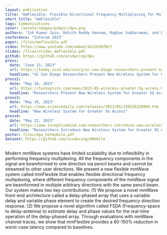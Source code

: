```yaml
---
layout: publication
title: "mmFlexible: Flexible Directional Frequency Multiplexing for Multi-user mmWave Networks"
short_title: "mmFlexible"
tags: Communications
cover: /assets/images/pubpic/dpa.png
authors: "Ish Kumar Jain, Rohith Reddy Vennam, Raghav Subbaraman, and Dinesh Bharadia"
conference: "Infocom 2023"
paper: /files/mmflexible.pdf
video: https://www.youtube.com/embed/Xo1JbZHfBCY
slides: /files/slides_mmflexible.pdf
github: https://github.com/ucsdwcsng/dpa
press:
  date: "June 15, 2023"
  url: https://today.ucsd.edu/story/uc-san-diego-researchers-present-new-wireless-system-for-greater-5g-access
  headline: "UC San Diego Researchers Present New Wireless System for Greater 5G Access"
press2:
  date: "May 18, 2023"
  url: https://techxplore.com/news/2023-05-wireless-greater-5g-access.html
  headline: "Researchers Present New Wireless System for Greater 5G Access"
press3:
  date: "May 18, 2023"
  url: https://www.sciencedaily.com/releases/2023/05/230518120909.htm
  headline: "New Wireless System for Greater 5G Access"
press4:
  date: "May 22, 2023"
  url: https://www.inceptivemind.com/researchers-introduce-new-wireless-system-greater-5g-access/30839/
  headline: "Researchers Introduce New Wireless System for Greater 5G Access"
poster: files/dpa_hotmobile.pdf
dataset: https://github.com/ucsdwcsng/mMobile
---
```

Modern mmWave systems have limited scalability due to inflexibility in performing frequency multiplexing. All the frequency components in the signal are beamformed to one direction via pencil beams and cannot be streamed to other user directions. We present a new flexible mmWave system called mmFlexible that enables flexible directional frequency multiplexing, where different frequency components of the mmWave signal are beamformed in multiple arbitrary directions with the same pencil beam. Our system makes two key contributions: (1) We propose a novel mmWave front-end architecture called a delay-phased array that uses a variable delay and variable phase element to create the desired frequency-direction response. (2) We propose a novel algorithm called FSDA (Frequency-space to delay-antenna) to estimate delay and phase values for the real-time operation of the delay-phased array. Through evaluations with mmWave channel traces, we show that mmFlexible provides a 60-150% reduction in worst-case latency compared to baselines.
